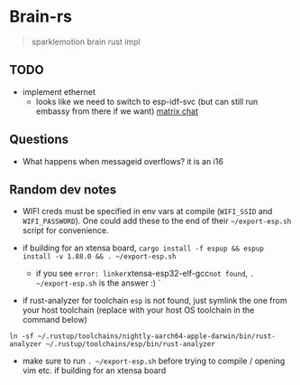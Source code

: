 # Brain-rs

> sparklemotion brain rust impl

## TODO

- implement ethernet
  - looks like we need to switch to esp-idf-svc (but can still run embassy from there if we want) [matrix chat](https://matrix.to/#/!YoLPkieCYHGzdjUhOK:matrix.org/$pcFvtrMFgvJH10Aq6UyI7J2C5-KZNANFy5rOng4e3fs?via=matrix.org&via=beeper.com&via=tchncs.de)

## Questions

- What happens when messageid overflows? it is an i16

## Random dev notes

- WIFI creds must be specified in env vars at compile (`WIFI_SSID` and `WIFI_PASSWORD`). One could add these to the end of their `~/export-esp.sh` script for convenience.

- if building for an xtensa board, `cargo install -f espup && espup install -v 1.88.0 && . ~/export-esp.sh`
  - if you see `error: linker`xtensa-esp32-elf-gcc`not found`, `. ~/export-esp.sh` is the answer :)
    `
- if rust-analyzer for toolchain `esp` is not found, just symlink the one from your host toolchain (replace with your host OS toolchain in the command below)

```
ln -sf ~/.rustup/toolchains/nightly-aarch64-apple-darwin/bin/rust-analyzer ~/.rustup/toolchains/esp/bin/rust-analyzer
```

- make sure to run `. ~/export-esp.sh` before trying to compile / opening vim etc. if building for an xtensa board
